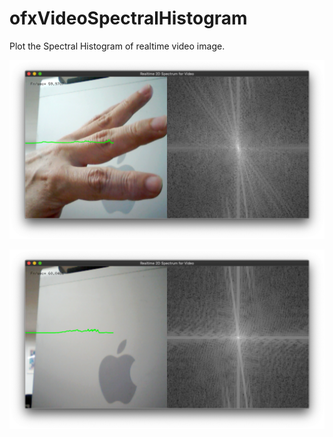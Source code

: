 # ofxVideoSpectralHistogram
Plot the Spectral Histogram of realtime video image.

![Histogram example]( https://github.com/bemoregt/ofxVideoSpectralHistogram/blob/master/t1.png "exmaple")

![Histogram example]( https://github.com/bemoregt/ofxVideoSpectralHistogram/blob/master/t2.png "exmaple")
